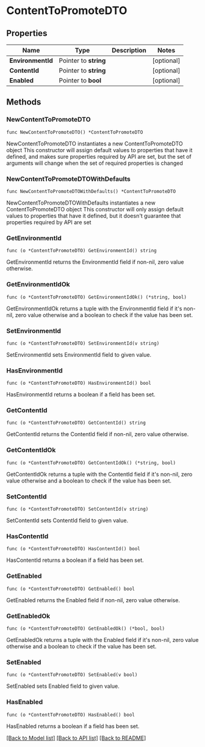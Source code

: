 # ContentToPromoteDTO

## Properties

Name | Type | Description | Notes
------------ | ------------- | ------------- | -------------
**EnvironmentId** | Pointer to **string** |  | [optional] 
**ContentId** | Pointer to **string** |  | [optional] 
**Enabled** | Pointer to **bool** |  | [optional] 

## Methods

### NewContentToPromoteDTO

`func NewContentToPromoteDTO() *ContentToPromoteDTO`

NewContentToPromoteDTO instantiates a new ContentToPromoteDTO object
This constructor will assign default values to properties that have it defined,
and makes sure properties required by API are set, but the set of arguments
will change when the set of required properties is changed

### NewContentToPromoteDTOWithDefaults

`func NewContentToPromoteDTOWithDefaults() *ContentToPromoteDTO`

NewContentToPromoteDTOWithDefaults instantiates a new ContentToPromoteDTO object
This constructor will only assign default values to properties that have it defined,
but it doesn't guarantee that properties required by API are set

### GetEnvironmentId

`func (o *ContentToPromoteDTO) GetEnvironmentId() string`

GetEnvironmentId returns the EnvironmentId field if non-nil, zero value otherwise.

### GetEnvironmentIdOk

`func (o *ContentToPromoteDTO) GetEnvironmentIdOk() (*string, bool)`

GetEnvironmentIdOk returns a tuple with the EnvironmentId field if it's non-nil, zero value otherwise
and a boolean to check if the value has been set.

### SetEnvironmentId

`func (o *ContentToPromoteDTO) SetEnvironmentId(v string)`

SetEnvironmentId sets EnvironmentId field to given value.

### HasEnvironmentId

`func (o *ContentToPromoteDTO) HasEnvironmentId() bool`

HasEnvironmentId returns a boolean if a field has been set.

### GetContentId

`func (o *ContentToPromoteDTO) GetContentId() string`

GetContentId returns the ContentId field if non-nil, zero value otherwise.

### GetContentIdOk

`func (o *ContentToPromoteDTO) GetContentIdOk() (*string, bool)`

GetContentIdOk returns a tuple with the ContentId field if it's non-nil, zero value otherwise
and a boolean to check if the value has been set.

### SetContentId

`func (o *ContentToPromoteDTO) SetContentId(v string)`

SetContentId sets ContentId field to given value.

### HasContentId

`func (o *ContentToPromoteDTO) HasContentId() bool`

HasContentId returns a boolean if a field has been set.

### GetEnabled

`func (o *ContentToPromoteDTO) GetEnabled() bool`

GetEnabled returns the Enabled field if non-nil, zero value otherwise.

### GetEnabledOk

`func (o *ContentToPromoteDTO) GetEnabledOk() (*bool, bool)`

GetEnabledOk returns a tuple with the Enabled field if it's non-nil, zero value otherwise
and a boolean to check if the value has been set.

### SetEnabled

`func (o *ContentToPromoteDTO) SetEnabled(v bool)`

SetEnabled sets Enabled field to given value.

### HasEnabled

`func (o *ContentToPromoteDTO) HasEnabled() bool`

HasEnabled returns a boolean if a field has been set.


[[Back to Model list]](../README.md#documentation-for-models) [[Back to API list]](../README.md#documentation-for-api-endpoints) [[Back to README]](../README.md)


